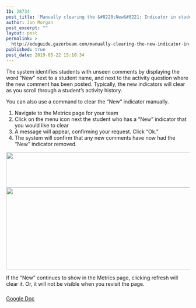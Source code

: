 ```yaml
---
ID: 28734
post_title: 'Manually clearing the &#8220;New&#8221; Indicator in students&#8217; paths'
author: Jon Morgan
post_excerpt: ""
layout: post
permalink: >
  http://eduguide.gazerbeam.com/manually-clearing-the-new-indicator-in-students-paths
published: true
post_date: 2019-05-22 15:10:34
---
```

The system identifies students with unseen comments by displaying the word “New” next to a student name, and next to the activity question where the new comment has been posted. Typically, the new indicators will clear as you scroll through a student’s activity history.

You can also use a command to clear the “New” indicator manually.
<ol>
 	<li>Navigate to the Metrics page for your team</li>
 	<li>Click on the menu icon next the student who has a “New” indicator that you would like to clear</li>
 	<li>A message will appear, confirming your request. Click “Ok.”</li>
 	<li>The system will confirm that any new comments have now had the “New” indicator removed.</li>
</ol>
<img src="http://eduguide.gazerbeam.com/wp-content/uploads/2019/05/null.png" width="624" height="97" alt="" title="">

<img src="http://eduguide.gazerbeam.com/wp-content/uploads/2019/05/null-1.png" width="609" height="224" alt="" title="">

If the “New” continues to show in the Metrics page, clicking refresh will clear it. Or, it will not be visible when you revisit the page.

###

<a href="https://docs.google.com/document/d/1_JTq9Al3Fkvy6TG0H8JlKqQzd_fAlttgAeDoja8cXJc/edit?usp=sharing">Google Doc</a>